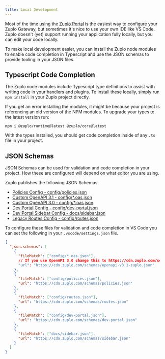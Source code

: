 ```yaml
---
title: Local Development
---
```


Most of the time using the [Zuplo Portal](https://portal.zuplo.com) is the easiest way to configure your Zuplo Gateway, but sometimes it's nice to use your own IDE like VS Code. Zuplo doesn't (yet) support running your application fully locally, but you can edit your code locally.

To make local development easier, you can install the Zuplo node modules to enable code completion in Typescript and use the JSON schemas to provide tooling in your JSON files.

## Typescript Code Completion

The Zuplo node modules include Typescript type definitions to assist with writing code in your handlers and plugins. To install these locally, simply run `npm install` in your Zuplo project directly.

If you get an error installing the modules, it might be because your project is referencing an old version of the NPM modules. To upgrade your types to the latest version run:

```
npm i @zuplo/runtime@latest @zuplo/core@latest
```

With the types installed, you should get code completion inside of any `.ts` file in your project.

## JSON Schemas

JSON Schemas can be used for validation and code completion in your project. How these are configured will depend on what editor you are using.

Zuplo publishes the following JSON Schemas:

- [Policies Config - config/policies.json](https://cdn.zuplo.com/schemas/policies.json)
- [Custom OpenAPI 3.1 - config/\*.oas.json](https://cdn.zuplo.com/schemas/openapi-v3.1-zuplo.json)
- [Custom OpenAPI 3.0 - config/\*.oas.json](https://cdn.zuplo.com/schemas/openapi-v3.0-zuplo.json)
- [Dev Portal Config - config/dev-portal.json](https://cdn.zuplo.com/schemas/dev-portal.json)
- [Dev Portal Sidebar Config - docs/sidebar.json](https://cdn.zuplo.com/schemas/sidebar.json)
- [Legacy Routes Config - config/routes.json](https://cdn.zuplo.com/schemas/routes.json)

To configure these files for validation and code completion in VS Code you can set the following in your `.vscode/settings.json` file.

```json
{
  "json.schemas": [
    {
      "fileMatch": ["config/*.oas.json"],
      // If you use OpenAPI 3.0 change this to https://cdn.zuplo.com/schemas/openapi-v3.0-zuplo.json
      "url": "https://cdn.zuplo.com/schemas/openapi-v3.1-zuplo.json"
    },
    {
      "fileMatch": ["config/policies.json"],
      "url": "https://cdn.zuplo.com/schemas/policies.json"
    },
    {
      "fileMatch": ["config/routes.json"],
      "url": "https://cdn.zuplo.com/schemas/routes.json"
    },
    {
      "fileMatch": ["config/dev-portal.json"],
      "url": "https://cdn.zuplo.com/schemas/dev-portal.json"
    },
    {
      "fileMatch": ["docs/sidebar.json"],
      "url": "https://cdn.zuplo.com/schemas/sidebar.json"
    }
  ]
}
```
